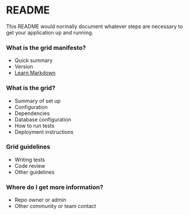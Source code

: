 # README #

This README would normally document whatever steps are necessary to get your application up and running.

### What is the grid manifesto? ###

* Quick summary
* Version
* [Learn Markdown](https://bitbucket.org/tutorials/markdowndemo)

### What is the grid? ###

* Summary of set up
* Configuration
* Dependencies
* Database configuration
* How to run tests
* Deployment instructions

### Grid guidelines ###

* Writing tests
* Code review
* Other guidelines

### Where do I get more information? ###

* Repo owner or admin
* Other community or team contact